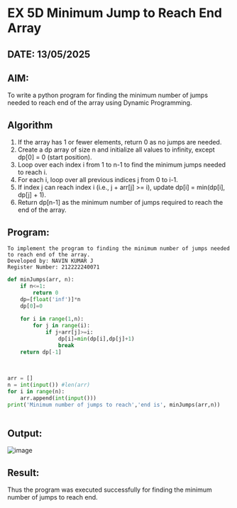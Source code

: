 # EX 5D Minimum Jump to Reach End Array
## DATE: 13/05/2025
## AIM:
To write a python program for finding the minimum number of jumps needed to reach end of the array using Dynamic Programming.


## Algorithm
1. If the array has 1 or fewer elements, return 0 as no jumps are needed.
2. Create a dp array of size n and initialize all values to infinity, except dp[0] = 0 (start position).
3. Loop over each index i from 1 to n-1 to find the minimum jumps needed to reach i.
4. For each i, loop over all previous indices j from 0 to i-1.
5. If index j can reach index i (i.e., j + arr[j] >= i), update dp[i] = min(dp[i], dp[j] + 1).
6. Return dp[n-1] as the minimum number of jumps required to reach the end of the array.

## Program:
```
To implement the program to finding the minimum number of jumps needed to reach end of the array.
Developed by: NAVIN KUMAR J
Register Number: 212222240071
```
```py
def minJumps(arr, n):
    if n<=1:
        return 0
    dp=[float('inf')]*n
    dp[0]=0
    
    for i in range(1,n):
        for j in range(i):
            if j+arr[j]>=i:
                dp[i]=min(dp[i],dp[j]+1)
                break
    return dp[-1]
    
    
    
arr = []
n = int(input()) #len(arr)
for i in range(n):
    arr.append(int(input()))
print('Minimum number of jumps to reach','end is', minJumps(arr,n))
 
```

## Output:
![image](https://github.com/user-attachments/assets/18333c5d-f33b-4703-aea7-a155e0892755)




## Result:
Thus the program was executed successfully for finding the minimum number of jumps to reach end.
